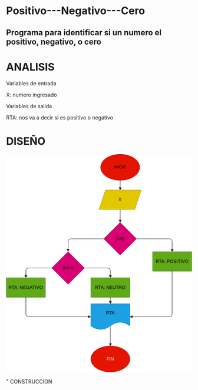# Positivo---Negativo---Cero

## Programa para identificar si un numero el positivo, negativo, o cero

# ANALISIS

Variables de entrada

X: numero ingresado

Variables de salida

RTA: nos va a decir si es positivo o negativo

# DISEÑO

![Diagrama de flujo](diagrama.png "diagrama de flujo")

" CONSTRUCCION